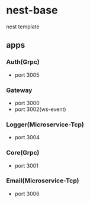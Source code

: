 # nest-base
 nest template

## apps
### Auth(Grpc)
 - port 3005

### Gateway
 - port 3000
 - port 3002(ws-event)

### Logger(Microservice-Tcp)
 - port 3004

### Core(Grpc)
 - port 3001

### Email(Microservice-Tcp)
 - port 3006
